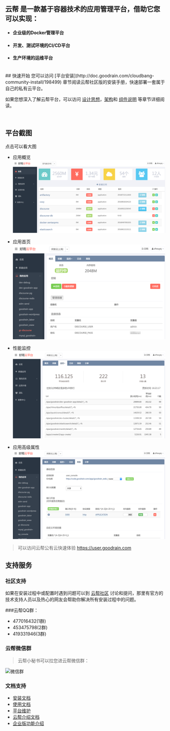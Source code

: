 ## 云帮 是一款基于容器技术的应用管理平台，借助它您可以实现：

- #### 企业级的Docker管理平台

- #### 开发、测试环境的CI/CD平台

- #### 生产环境的运维平台

<br>
## 快速开始
您可以访问 [平台安装](http://doc.goodrain.com/cloudbang-community-install/198499) 章节阅读云帮社区版的安装手册，快速部署一套属于自己的私有云平台。

如果您想深入了解云帮平台，可以访问 [设计思想](http://doc.goodrain.com/cloudbang-community-install/208393)，[架构](http://doc.goodrain.com/cloudbang-community-install/208394)和 [组件说明](http://doc.goodrain.com/cloudbang-community-install/208395) 等章节详细阅读。

<br>

## 平台截图
点击可以看大图
- 应用概览
![应用概览](docs/imgs/cloudbang_01.png)

- 应用首页
![应用首页](docs/imgs/cloudbang_02.png)


- 性能监控
![性能监控](docs/imgs/cloudbang_03.png)


- 应用高级属性
![应用高级属性](docs/imgs/cloudbang_04.png)


> 可以访问云帮公有云快速体验 https://user.goodrain.com

## 支持服务

### 社区支持

如果在安装过程中或配置时遇到问题可以到 [云帮社区](http://t.goodrain.com/yb) 讨论和提问，那里有官方的技术支持人员以及热心的网友会帮助你解决所有安装过程中的问题。

###云帮QQ群：
- 477016432(1群)  
- 453475798(2群)  
- 419331946(3群)


### 云帮微信群
>云帮小秘书可以拉您进云帮微信群：

![微信群](docs/imgs/weixin.png)
### 文档支持
- [安装文档](http://doc.goodrain.com/cloudbang-community-install/198880)
- [使用文档](http://doc.goodrain.com/usage)
- [平台维护](http://doc.goodrain.com/cloudbang-community-install/213172)
- [云帮介绍文档](http://doc.goodrain.com/cloudbang-intro)
- [企业版功能介绍](http://doc.goodrain.com/cloudbang-enterprise)
